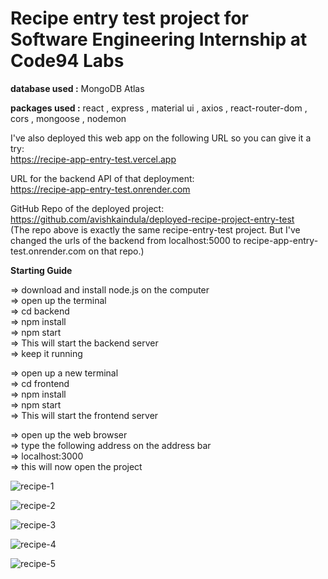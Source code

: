 # Recipe entry test project for Software Engineering Internship at Code94 Labs  

**database used :** MongoDB Atlas  

**packages used :** react , express , material ui , axios , react-router-dom , cors , mongoose , nodemon  

I've also deployed this web app on the following URL so you can give it a try:  
https://recipe-app-entry-test.vercel.app 

URL for the backend API of that deployment:  
https://recipe-app-entry-test.onrender.com  

GitHub Repo of the deployed project:  
https://github.com/avishkaindula/deployed-recipe-project-entry-test  
(The repo above is exactly the same recipe-entry-test project. But I've changed the urls of the backend from localhost:5000 to recipe-app-entry-test.onrender.com on that repo.)  

**Starting Guide**  

=> download and install node.js on the computer  
=> open up the terminal  
=> cd backend  
=> npm install  
=> npm start  
=> This will start the backend server  
=> keep it running

=> open up a new terminal  
=> cd frontend  
=> npm install  
=> npm start  
=> This will start the frontend server  

=> open up the web browser  
=> type the following address on the address bar  
=> localhost:3000  
=> this will now open the project  

![recipe-1](https://user-images.githubusercontent.com/100791045/210927336-c66e999a-6cf2-410d-a490-fcf50ff5151a.png)  

![recipe-2](https://user-images.githubusercontent.com/100791045/210927344-e601f4b1-6733-48b3-8195-89265757dc2f.png)  

![recipe-3](https://user-images.githubusercontent.com/100791045/210927365-45107d2a-779a-489c-ade0-e0dcd05cc213.png)  

![recipe-4](https://user-images.githubusercontent.com/100791045/210927377-23006e6d-34de-4a34-9c1a-9960f58487d5.png)  

![recipe-5](https://user-images.githubusercontent.com/100791045/210927393-44a6027c-add7-403a-b4cb-39fa6c2e5044.png)  
